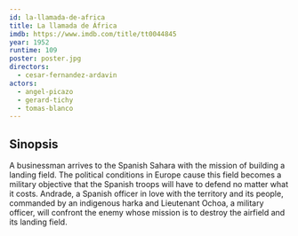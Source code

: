 ```yaml
---
id: la-llamada-de-africa
title: La llamada de África
imdb: https://www.imdb.com/title/tt0044845
year: 1952
runtime: 109
poster: poster.jpg
directors:
  - cesar-fernandez-ardavin
actors:
  - angel-picazo
  - gerard-tichy
  - tomas-blanco
---
```


## Sinopsis

A businessman arrives to the Spanish Sahara with the mission of building a
landing field. The political conditions in Europe cause this field becomes a
military objective that the Spanish troops will have to defend no matter what it
costs. Andrade, a Spanish officer in love with the territory and its people,
commanded by an indigenous harka and Lieutenant Ochoa, a military officer, will
confront the enemy whose mission is to destroy the airfield and its landing
field.

